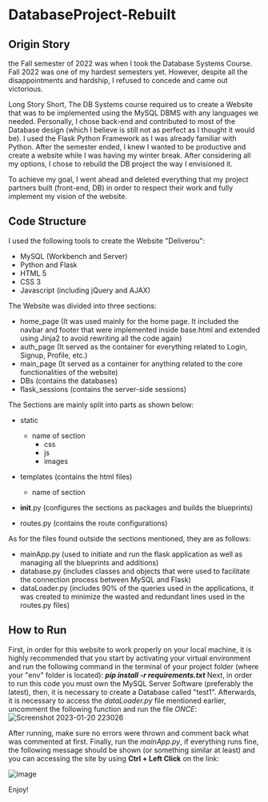 # DatabaseProject-Rebuilt

## Origin Story
the Fall semester of 2022 was when I took the Database Systems Course. Fall 2022 was one of my hardest semesters yet. However, despite all the disappointments
and hardship, I refused to concede and came out victorious.

Long Story Short, The DB Systems course required us to create a Website that was to be implemented using the MySQL DBMS with any languages we needed.
Personally, I chose back-end and contributed to most of the Database design (which I believe is still not as perfect as I thought it would be).
I used the Flask Python Framework as I was already familiar with Python. After the semester ended, I knew I wanted to be productive and create a website
while I was having my winter break. After considering all my options, I chose to rebuild the DB project the way I envisioned it.

To achieve my goal, I went ahead and deleted everything that my project partners built (front-end, DB) in order to respect their work and fully implement 
my vision of the website.

## Code Structure
I used the following tools to create the Website "Deliverou":
  - MySQL (Workbench and Server)
  - Python and Flask
  - HTML 5
  - CSS 3
  - Javascript (including jQuery and AJAX)

The Website was divided into three sections:
  - home_page (It was used mainly for the home page. It included the navbar and footer that were implemented inside base.html and extended using Jinja2 to avoid
                rewriting all the code again)
  - auth_page (It served as the container for everything related to Login, Signup, Profile, etc.)
  - main_page (It served as a container for anything related to the core functionalities of the website)
  - DBs (contains the databases)
  - flask_sessions (contains the server-side sessions)
 
The Sections are mainly split into parts as shown below:
  - static
    - name of section
      - css
      - js
      - images
      
  - templates (contains the html files)
    - name of section
  
  - __init__.py (configures the sections as packages and builds the blueprints)
  - routes.py (contains the route configurations)

As for the files found outside the sections mentioned, they are as follows:
  - mainApp.py (used to initiate and run the flask application as well as managing all the blueprints and additions)
  - database.py (includes classes and objects that were used to facilitate the connection process between MySQL and Flask)
  - dataLoader.py (includes 90% of the queries used in the applications, it was created to minimize the wasted and redundant lines used in the routes.py files)

## How to Run
First, in order for this website to work properly on your local machine, it is highly recommended that you start by activating your virtual environment and run the following command in the terminal of your project folder (where your "env" folder is located): ***pip install -r requirements.txt***
Next, in order to run this code you must own the MySQL Server Software (preferably the latest), then, it is necessary to create a Database called "test1". Afterwards, it is necessary to access the *dataLoader.py* file mentioned earlier, uncomment the following function and run the file *ONCE*:
![Screenshot 2023-01-20 223026](https://user-images.githubusercontent.com/118010036/213799963-2ae158e9-427c-4451-8d74-6150080dc4a5.jpg)

After running, make sure no errors were thrown and comment back what was commented at first. 
Finally, run the *mainApp.py*, if everything runs fine, the following message should be shown (or something similar at least) and you can accessing the site by using **Ctrl + Left Click** on the link:

![image](https://user-images.githubusercontent.com/118010036/213802923-50a79170-b3db-4659-964b-9c7b7f3def68.png)

Enjoy!
